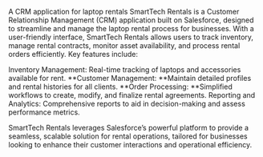 A CRM application for laptop rentals SmartTech Rentals is a Customer Relationship Management (CRM) application built on Salesforce, designed to streamline and manage the laptop rental process for businesses. With a user-friendly interface, SmartTech Rentals allows users to track inventory, manage rental contracts, monitor asset availability, and process rental orders efficiently. Key features include:

Inventory Management: Real-time tracking of laptops and accessories available for rent. **Customer Management: **Maintain detailed profiles and rental histories for all clients. **Order Processing: **Simplified workflows to create, modify, and finalize rental agreements. Reporting and Analytics: Comprehensive reports to aid in decision-making and assess performance metrics.

SmartTech Rentals leverages Salesforce’s powerful platform to provide a seamless, scalable solution for rental operations, tailored for businesses looking to enhance their customer interactions and operational efficiency.
